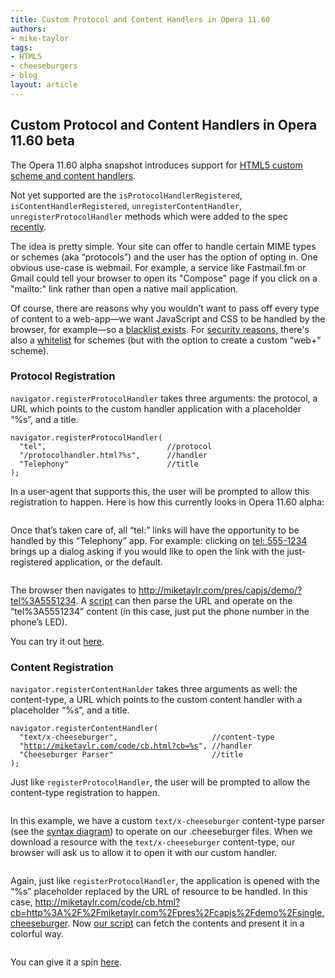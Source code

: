 ```yaml
---
title: Custom Protocol and Content Handlers in Opera 11.60
authors:
- mike-taylor
tags:
- HTML5
- cheeseburgers
- blog
layout: article
---
```

<h2 id="custom_protocol_and_content_handlers_in_opera_1160_beta">Custom Protocol and Content Handlers in Opera 11.60 beta</h2>

<p>The Opera 11.60 alpha snapshot introduces support for <a href="http://www.whatwg.org/specs/web-apps/current-work/#custom-handlers">HTML5 custom scheme and content handlers</a>.</p>

<p>Not yet supported are the <code>isProtocolHandlerRegistered</code>, <code>isContentHandlerRegistered</code>, <code>unregisterContentHandler</code>, <code>unregisterProtocolHandler</code> methods which were added to the spec <a href="http://html5.org/tools/web-apps-tracker?from=6523&amp;amp;to=6524">recently</a>.</p>

<p>The idea is pretty simple. Your site can offer to handle certain MIME types or schemes (aka &#8220;protocols&#8221;) and the user has the option of opting in. One obvious use-case is webmail. For example, a service like Fastmail.fm or Gmail could tell your browser to open its &quot;Compose&quot; page if you click on a &quot;mailto:&quot; link rather than open a native mail application.</p>

<p>Of course, there are reasons why you wouldn&#8217;t want to pass off every type of content to a web-app&#x2014;we want JavaScript and CSS to be handled by the browser, for example&#x2014;so a <a href="http://www.whatwg.org/specs/web-apps/current-work/multipage/timers.html#type-blacklist">blacklist exists</a>. For <a href="http://lists.whatwg.org/htdig.cgi/whatwg-whatwg.org/2011-April/031220.html">security reasons</a>, there&#39;s also a <a href="http://www.whatwg.org/specs/web-apps/current-work/multipage/timers.html#whitelisted-scheme">whitelist</a> for schemes (but with the option to create a custom &#8220;web+&#8221; scheme).</p>

<h3 id="protocol_registration">Protocol Registration</h3>

<p><code>navigator.registerProtocolHandler</code> takes three arguments: the protocol, a URL which points to the custom handler application with a placeholder &#8220;%s&#8221;, and a title.</p>

<p><pre><code>navigator.registerProtocolHandler(
  &quot;tel&quot;,                           //protocol
  &quot;/protocolhandler.html?%s&quot;,      //handler
  &quot;Telephony&quot;                      //title
);
</code></pre></p>

<p>In a user-agent that supports this, the user will be prompted to allow this registration to happen. Here is how this currently looks in Opera 11.60 alpha:</p>

<span class='img'><img alt='' src='http://files.myopera.com/miketaylr/blog/0registerprotocol.png' /></span>


<p>Once that&#8217;s taken care of, all &#8220;tel:&#8221; links will have the opportunity to be handled by this &#8220;Telephony&#8221; app. For example: clicking on <a href="tel:5551234">tel: 555-1234</a> brings up a dialog asking if you would like to open the link with the just-registered application, or the default. </p><span class='img'><img alt='' src='http://files.myopera.com/miketaylr/blog/contentchoice.png' /></span>

<p>The browser then navigates to <a href="http://miketaylr.com/pres/capjs/demo/?tel%3A5551234" target="_blank">http://miketaylr.com/pres/capjs/demo/?tel%3A5551234</a>. A <a href="http://miketaylr.com/pres/capjs/demo/app.js">script</a> can then parse the URL and operate on the &#8220;tel%3A5551234&#8221; content (in this case, just put the phone number in the phone&#8217;s LED).</p>

<p>You can try it out <a href="http://miketaylr.com/pres/capjs/demo/">here</a>.</p>

<h3 id="content_registration">Content Registration</h3>

<p><code>navigator.registerContentHanlder</code> takes three arguments as well: the content-type, a URL which points to the custom content handler with a placeholder &#8220;%s&#8221;, and a title.</p>

<p><pre><code>navigator.registerContentHandler(
  &quot;text/x-cheeseburger&quot;,                     //content-type
  &quot;<a href="http://miketaylr.com/code/cb.html?cb=%s" target="_blank">http://miketaylr.com/code/cb.html?cb=%s</a>&quot;, //handler
  &quot;Cheeseburger Parser&quot;                      //title
);
</code></pre></p>

<p>Just like <code>registerProtocolHandler</code>, the user will be prompted to allow the content-type registration to happen.</p><span class='img'><img alt='' src='http://files.myopera.com/miketaylr/blog/0registercontent.png' /></span>


<p>In this example, we have a custom <code>text/x-cheeseburger</code> content-type parser (see the <a href="http://miketaylr.com/pres/capjs/?full#cheeseburger-syntax">syntax diagram</a>) to operate on our .cheeseburger files. When we download a resource with the <code>text/x-cheeseburger</code> content-type, our browser will ask us to allow it to open it with our custom handler.</p><span class='img'><img alt='' src='http://files.myopera.com/miketaylr/blog/opencontent.png' /></span>

<p>Again, just like <code>registerProtocolHandler</code>, the application is opened with the &#8220;%s&#8221; placeholder replaced by the URL of resource to be handled. In this case, <a href="http://miketaylr.com/code/cb.html?cb=http%3A%2F%2Fmiketaylr.com%2Fpres%2Fcapjs%2Fdemo%2Fsingle.cheeseburger" target="_blank">http://miketaylr.com/code/cb.html?cb=http%3A%2F%2Fmiketaylr.com%2Fpres%2Fcapjs%2Fdemo%2Fsingle.cheeseburger</a>. Now <a href="http://miketaylr.com/code/cb.js">our script</a> can fetch the contents and present it in a colorful way.</p><span class='img'><img alt='' src='http://files.myopera.com/miketaylr/blog/0cb.png' /></span>

You can give it a spin <a href="http://miketaylr.com/pres/capjs/demo/contenthandler.html">here</a>.

